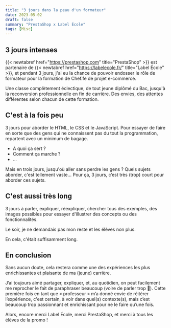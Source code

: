 ```yaml
---
title: "3 jours dans la peau d'un formateur"
date: 2023-05-02
draft: false
summary: "PrestaShop x Label École"
tags: [Misc]
---
```


## 3 jours intenses

{{< newtabref href="https://prestashop.com" title="PrestaShop" >}} est partenaire de {{< newtabref href="https://labelecole.fr/" title="Label École" >}},
et pendant 3 jours, j'ai eu la chance de pouvoir endosser le rôle de formateur pour la formation de Chef.fe de projet e-commerce.

Une classe complètement éclectique, de tout jeune diplômé du Bac, jusqu'à la reconversion professionnelle en fin de carrière.
Des envies, des attentes différentes selon chacun de cette formation.

## C'est à la fois peu

3 jours pour aborder le HTML, le CSS et le JavaScript.
Pour essayer de faire en sorte que des gens qui ne connaissent pas du tout la programmation, repartent avec un minimum de bagage.
- A quoi ça sert ?
- Comment ça marche ?
- ...

Mais en trois jours, jusqu'où aller sans perdre les gens ? Quels sujets aborder, c'est tellement vaste...
Pour ça, 3 jours, c’est très (trop) court pour aborder ces sujets.

## C'est aussi très long

3 jours à parler, expliquer, réexpliquer, chercher tous des exemples, des images possibles pour essayer d'illustrer des concepts ou des fonctionnalités.

Le soir, je ne demandais pas mon reste et les élèves non plus.

En cela, c'était suffisamment long.


## En conclusion

Sans aucun doute, cela restera comme une des expériences les plus enrichissantes et plaisante de ma (jeune) carrière.

J’ai toujours aimé partager, expliquer, et, au quotidien, on peut facilement me reprocher le fait de paraphraser beaucoup (voire de parler trop 🙊).
Cette première fois en tant que « professeur » m’a donné envie de réitérer l’expérience, c'est certain, à voir dans quel(s) contexte(s), mais c’est beaucoup trop passionnant et enrichissant pour ne le faire qu’une fois.

Alors, encore merci Label École, merci PrestaShop, et merci à tous les élèves de la promo !
